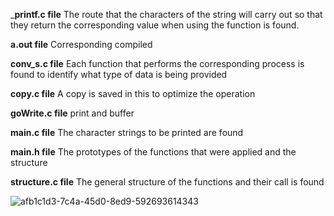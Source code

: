 ___printf.c file__
The route that the characters of the string will carry out so that they return the corresponding value when using the function is found.

__a.out file__
Corresponding compiled

__conv_s.c file__
Each function that performs the corresponding process is found to identify what type of data is being provided

__copy.c file__
A copy is saved in this to optimize the operation

__goWrite.c file__
print and buffer

__main.c file__
The character strings to be printed are found

__main.h file__
The prototypes of the functions that were applied and the structure

__structure.c file__
The general structure of the functions and their call is found

![afb1c1d3-7c4a-45d0-8ed9-592693614343](https://user-images.githubusercontent.com/98244181/160253059-3eaa9a37-1055-4eb8-9d1b-1885857f1e69.jpeg)
